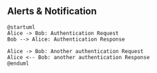 ## Alerts & Notification
```plantuml
@startuml
Alice -> Bob: Authentication Request
Bob --> Alice: Authentication Response

Alice -> Bob: Another authentication Request
Alice <-- Bob: another authentication Response
@enduml
```